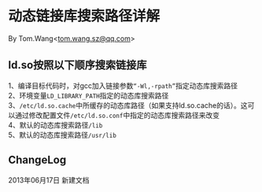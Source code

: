 # 动态链接库搜索路径详解 #
By Tom.Wang<tom.wang.sz@qq.com\>

## ld.so按照以下顺序搜索链接库 ##
1、编译目标代码时，对gcc加入链接参数`“-Wl,-rpath”`指定动态库搜索路径  
2、环境变量`LD_LIBRARY_PATH`指定的动态库搜索路径  
3、`/etc/ld.so.cache`中所缓存的动态库路径（如果支持ld.so.cache的话）。这可以通过修改配置文件`/etc/ld.so.conf`中指定的动态库搜索路径来改变  
4、默认的动态库搜索路径`/lib`  
5、默认的动态库搜索路径`/usr/lib` 

## ChangeLog ##
2013年06月17日 新建文档